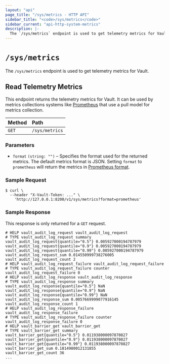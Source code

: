 ```yaml
---
layout: "api"
page_title: "/sys/metrics - HTTP API"
sidebar_title: "<code>/sys/metrics</code>"
sidebar_current: "api-http-system-metrics"
description: |-
  The `/sys/metrics` endpoint is used to get telemetry metrics for Vault.
---
```


# `/sys/metrics`

The `/sys/metrics` endpoint is used to get telemetry metrics for Vault.

## Read Telemetry Metrics

This endpoint returns the telemetry metrics for Vault. It can be used by metrics
collections systems like [Prometheus](https://prometheus.io) that use a pull
model for metrics collection.

| Method   | Path             |
| :------- | :--------------- |
| `GET`    | `/sys/metrics`   |

### Parameters

- `format` `(string: "")` – Specifies the format used for the returned metrics. The
  default metrics format is JSON. Setting `format` to `prometheus` will return the
  metrics in [Prometheus format](https://prometheus.io/docs/instrumenting/exposition_formats/#text-based-format).

### Sample Request

```
$ curl \
  --header "X-Vault-Token: ..." \
    'http://127.0.0.1:8200/v1/sys/metrics?format=prometheus'
```

### Sample Response

This response is only returned for a `GET` request.

```
# HELP vault_audit_log_request vault_audit_log_request
# TYPE vault_audit_log_request summary
vault_audit_log_request{quantile="0.5"} 0.005927000194787979
vault_audit_log_request{quantile="0.9"} 0.005927000194787979
vault_audit_log_request{quantile="0.99"} 0.005927000194787979
vault_audit_log_request_sum 0.014550999738276005
vault_audit_log_request_count 2
# HELP vault_audit_log_request_failure vault_audit_log_request_failure
# TYPE vault_audit_log_request_failure counter
vault_audit_log_request_failure 0
# HELP vault_audit_log_response vault_audit_log_response
# TYPE vault_audit_log_response summary
vault_audit_log_response{quantile="0.5"} NaN
vault_audit_log_response{quantile="0.9"} NaN
vault_audit_log_response{quantile="0.99"} NaN
vault_audit_log_response_sum 0.0057669999077916145
vault_audit_log_response_count 1
# HELP vault_audit_log_response_failure vault_audit_log_response_failure
# TYPE vault_audit_log_response_failure counter
vault_audit_log_response_failure 0
# HELP vault_barrier_get vault_barrier_get
# TYPE vault_barrier_get summary
vault_barrier_get{quantile="0.5"} 0.011938000097870827
vault_barrier_get{quantile="0.9"} 0.011938000097870827
vault_barrier_get{quantile="0.99"} 0.011938000097870827
vault_barrier_get_sum 0.1814980012131855
vault_barrier_get_count 36
...
```
